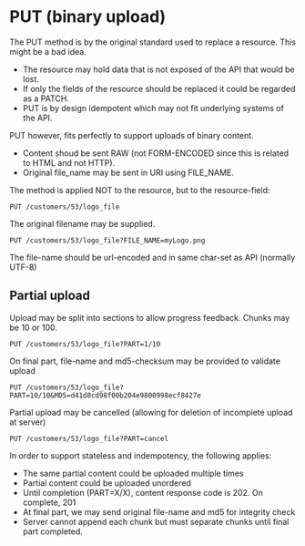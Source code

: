 # PUT (binary upload)
The PUT method is by the original standard used to replace a resource. This might be a bad idea.
- The resource may hold data that is not exposed of the API that would be lost.
- If only the fields of the resource should be replaced it could be regarded as a PATCH.
- PUT is by design idempotent which may not fit underlying systems of the API.

PUT however, fits perfectly to support uploads of binary content.
- Content shoud be sent RAW (not FORM-ENCODED since this is related to HTML and not HTTP).
- Original file_name may be sent in URI using FILE_NAME.

The method is applied NOT to the resource, but to the resource-field:

    PUT /customers/53/logo_file
    
The original filename may be supplied.

    PUT /customers/53/logo_file?FILE_NAME=myLogo.png
    
The file-name should be url-encoded and in same char-set as API (normally UTF-8)
    
## Partial upload
Upload may be split into sections to allow progress feedback. Chunks may be 10 or 100.

    PUT /customers/53/logo_file?PART=1/10
    
On final part, file-name and md5-checksum may be provided to validate upload

    PUT /customers/53/logo_file?PART=10/10&MD5=d41d8cd98f00b204e9800998ecf8427e

Partial upload may be cancelled (allowing for deletion of incomplete upload at server)

    PUT /customers/53/logo_file?PART=cancel
    
In order to support stateless and indempotency, the following applies:
- The same partial content could be uploaded multiple times
- Partial content could be uploaded unordered
- Until completion (PART=X/X), content response code is 202. On complete, 201
- At final part, we may send original file-name and md5 for integrity check
- Server cannot append each chunk but must separate chunks until final part completed.
